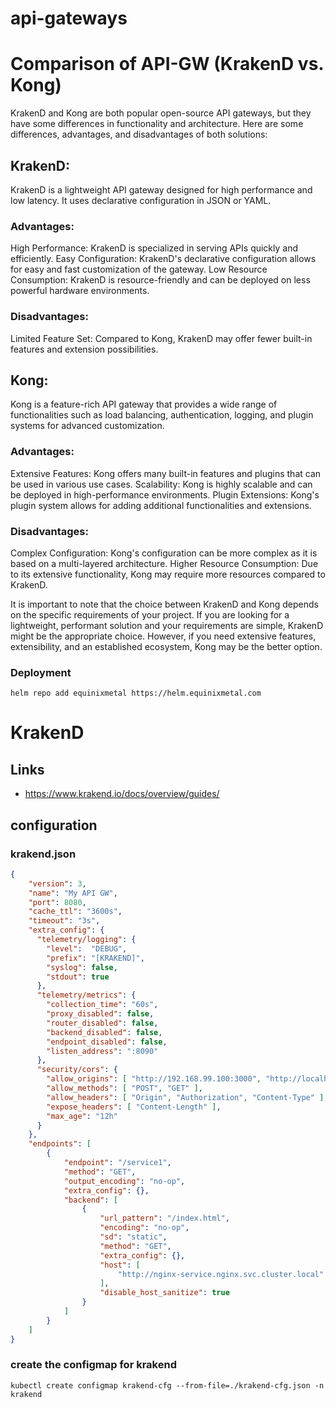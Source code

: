 # api-gateways
# Comparison of API-GW (KrakenD vs. Kong)

KrakenD and Kong are both popular open-source API gateways, but they have some differences in functionality and architecture. Here are some differences, advantages, and disadvantages of both solutions:

## KrakenD:

KrakenD is a lightweight API gateway designed for high performance and low latency. It uses declarative configuration in JSON or YAML.
### Advantages:
High Performance: KrakenD is specialized in serving APIs quickly and efficiently.
Easy Configuration: KrakenD's declarative configuration allows for easy and fast customization of the gateway.
Low Resource Consumption: KrakenD is resource-friendly and can be deployed on less powerful hardware environments.
### Disadvantages:
Limited Feature Set: Compared to Kong, KrakenD may offer fewer built-in features and extension possibilities.

## Kong:

Kong is a feature-rich API gateway that provides a wide range of functionalities such as load balancing, authentication, logging, and plugin systems for advanced customization.
### Advantages:
Extensive Features: Kong offers many built-in features and plugins that can be used in various use cases.
Scalability: Kong is highly scalable and can be deployed in high-performance environments.
Plugin Extensions: Kong's plugin system allows for adding additional functionalities and extensions.
### Disadvantages:
Complex Configuration: Kong's configuration can be more complex as it is based on a multi-layered architecture.
Higher Resource Consumption: Due to its extensive functionality, Kong may require more resources compared to KrakenD.

It is important to note that the choice between KrakenD and Kong depends on the specific requirements of your project. If you are looking for a lightweight, performant solution and your requirements are simple, KrakenD might be the appropriate choice. However, if you need extensive features, extensibility, and an established ecosystem, Kong may be the better option.

### Deployment
```shell
helm repo add equinixmetal https://helm.equinixmetal.com
```

# KrakenD
## Links
* https://www.krakend.io/docs/overview/guides/

## configuration
### krakend.json
```json
{
    "version": 3,
    "name": "My API GW",
    "port": 8080,
    "cache_ttl": "3600s",
    "timeout": "3s",
    "extra_config": {
      "telemetry/logging": {
        "level":  "DEBUG",
        "prefix": "[KRAKEND]",
        "syslog": false,
        "stdout": true
      },
      "telemetry/metrics": {
        "collection_time": "60s",
        "proxy_disabled": false,
        "router_disabled": false,
        "backend_disabled": false,
        "endpoint_disabled": false,
        "listen_address": ":8090"
      },
      "security/cors": {
        "allow_origins": [ "http://192.168.99.100:3000", "http://localhost:3000" ],
        "allow_methods": [ "POST", "GET" ],
        "allow_headers": [ "Origin", "Authorization", "Content-Type" ],
        "expose_headers": [ "Content-Length" ],
        "max_age": "12h"
      }
    },
    "endpoints": [
        {
            "endpoint": "/service1",
            "method": "GET",
            "output_encoding": "no-op",
            "extra_config": {},
            "backend": [
                {
                    "url_pattern": "/index.html",
                    "encoding": "no-op",
                    "sd": "static",
                    "method": "GET",
                    "extra_config": {},
                    "host": [
                        "http://nginx-service.nginx.svc.cluster.local"
                    ],
                    "disable_host_sanitize": true
                }
            ]
        }
    ]
}
```
### create the configmap for krakend
```shell
kubectl create configmap krakend-cfg --from-file=./krakend-cfg.json -n krakend
```